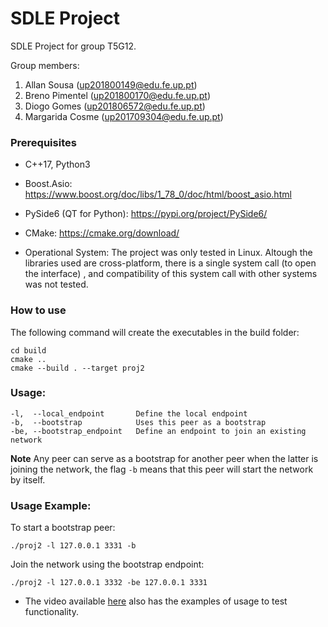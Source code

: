 # SDLE Project

SDLE Project for group T5G12.

Group members:

1. Allan Sousa (up201800149@edu.fe.up.pt)
2. Breno Pimentel (up201800170@edu.fe.up.pt)
3. Diogo Gomes (up201806572@edu.fe.up.pt)
4. Margarida Cosme (up201709304@edu.fe.up.pt)

### Prerequisites

 - C++17, Python3

 - Boost.Asio:
https://www.boost.org/doc/libs/1_78_0/doc/html/boost_asio.html

 - PySide6 (QT for Python):
https://pypi.org/project/PySide6/

 - CMake:
https://cmake.org/download/

 - Operational System:
The project was only tested in Linux. Altough the libraries used are cross-platform, there is a single system call (to open the interface) , and compatibility of this system call with other systems was not tested.

### How to use

The following command will create the executables in the build folder:
```
cd build
cmake ..
cmake --build . --target proj2
```
### Usage:

```
-l,  --local_endpoint       Define the local endpoint
-b,  --bootstrap            Uses this peer as a bootstrap
-be, --bootstrap_endpoint   Define an endpoint to join an existing network
```

**Note** Any peer can serve as a bootstrap for another peer when the latter is joining the network, the flag `-b` means that this peer will start the network by itself.

### Usage Example:

To start a bootstrap peer:
```
./proj2 -l 127.0.0.1 3331 -b
```

Join the network using the bootstrap endpoint:
```
./proj2 -l 127.0.0.1 3332 -be 127.0.0.1 3331
```

 - The video available [here](doc/sdle.mp4) also has the examples of usage to test functionality.
